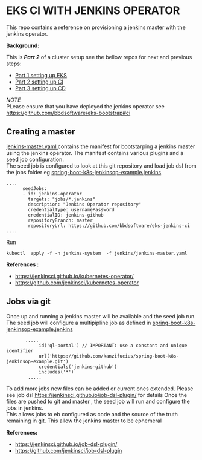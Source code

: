 # EKS CI WITH JENKINS OPERATOR

This repo contains a reference on provisioning a jenkins master with the jenkins operator.  

**Background:**

This is **_Part 2_** of a cluster setup 
see the bellow repos for next and previous steps:

* [Part 1 setting up EKS ](https://github.com/bbdsoftware/eks-bootstrap)
* [Part 2 setting up CI](https://github.com/bbdsoftware/eks-jenkins-ci)
* [Part 3 setting up CD ](https://github.com/bbdsoftware/eks-argo-cd)


*NOTE*  
PLease ensure that you have deployed the jenkins operator see 
https://github.com/bbdsoftware/eks-bootstrap#ci  
  
## Creating a master 
 [jenkins-master.yaml ](./jenkins/jenkins-master.yaml) contains the manifest for bootstarping a jenkins master using the
 jenkins operator. The manifest contains various plugins and a seed job configuration.  
 The seed job is configured to look at this git repository and load job dsl from the  jobs folder eg [spring-boot-k8s-jenkinsop-example.jenkins ](./jobs/spring-boot-k8s-jenkinsop-example.jenkins)

```
....
      seedJobs:
      - id: jenkins-operator
        targets: "jobs/*.jenkins"
        description: "Jenkins Operator repository"
        credentialType: usernamePassword
        credentialID: jenkins-github
        repositoryBranch: master
        repositoryUrl: https://github.com/bbdsoftware/eks-jenkins-ci
....
```
Run

```kubectl  apply -f -n jenkins-system  -f jenkins/jenkins-master.yaml```

**References :**
* https://jenkinsci.github.io/kubernetes-operator/
* https://github.com/jenkinsci/kubernetes-operator

## Jobs via git 
Once up and running a jenkins master will be available and the seed job run.
The seed job will configure a multipipline job as defined in [spring-boot-k8s-jenkinsop-example.jenkins ](./jobs/spring-boot-k8s-jenkinsop-example.jenkins)

```$xslt
       .....     
            id('ql-portal') // IMPORTANT: use a constant and unique identifier
            url('https://github.com/kanzifucius/spring-boot-k8s-jenkinsop-example.git')
            credentials('jenkins-github')
            includes('*')
        .....
```

To add more jobs new files can be added or current ones extended. Please see job dsl https://jenkinsci.github.io/job-dsl-plugin/ for details
Once the files are pushed to git and master , the seed job will run and configure the jobs in jenkins.  
This allows jobs to eb configured as code
and the source of the truth remaining in git. This allow the jenkins master to be ephemeral

**References:**
* https://jenkinsci.github.io/job-dsl-plugin/ 
* https://github.com/jenkinsci/job-dsl-plugin

